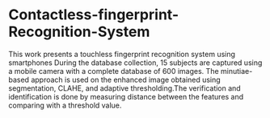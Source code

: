 # Contactless-fingerprint-Recognition-System
This work presents a touchless fingerprint recognition system using smartphones
During the database collection, 15 subjects are captured using a mobile camera with a
complete database of 600 images. The minutiae-based approach is used on the enhanced
image obtained using segmentation, CLAHE, and adaptive thresholding.The verification
and identification is done by measuring distance between the features and comparing with
a threshold value.
